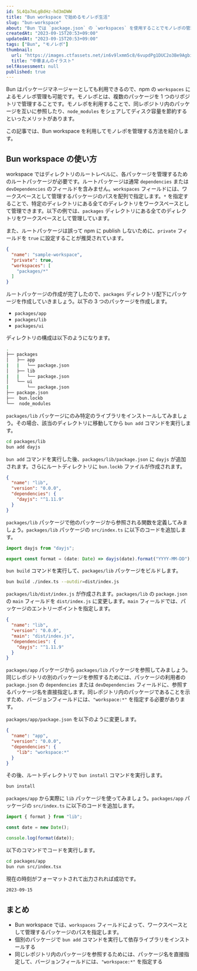 ```yaml
---
id: 5L4Qa7mLgBdHz-hd3mDWW
title: "Bun workspace で始めるモノレポ生活"
slug: "bun-workspace"
about: "Bun では `package.json` の `workspaces` を使用することでモノレポの管理が可能です。この記事では Bun によるモノレポを試してみます。"
createdAt: "2023-09-15T20:53+09:00"
updatedAt: "2023-09-15T20:53+09:00"
tags: ["Bun", "モノレポ"]
thumbnail:
  url: "https://images.ctfassets.net/in6v9lxmm5c8/6vupdPg1DUC2o3Be9Agbif/cd7129fe3ea1b6c359cf6227f160db5f/food_chuuka-man_9600-768x630.png"
  title: "中華まんのイラスト"
selfAssessment: null
published: true
---
```

Bun はパッケージマネージャーとしても利用できるので、npm の `workspaces` によるモノレポ管理も可能です。モノレポとは、複数のパッケージを 1 つのリポジトリで管理することです。モノレポを利用することで、同レポジトリ内のパッケージを互いに参照したり、`node_modules` をシェアしてディスク容量を節約するといったメリットがあります。

この記事では、Bun workspace を利用してモノレポを管理する方法を紹介します。

## Bun workspace の使い方

workspace ではディレクトリのルートレベルに、各パッケージを管理するためのルートパッケージが必要です。ルートパッケージは通常 `dependencies` または `devDependencies` のフィールドを含みません。`workspaces` フィールドには、ワークスペースとして管理するパッケージのパスを配列で指定します。`*` を指定することで、特定のディレクトリにある全てのディレクトリをワークスペースとして管理できます。以下の例では、`packages` ディレクトリにある全てのディレクトリをワークスペースとして管理しています。

また、ルートパッケージは誤って npm に publish しないために、`private` フィールドを `true` に設定することが推奨されています。

```json:package.json
{
  "name": "sample-workspace",
  "private": true,
  "workspaces": [
    "packages/*"
  ]
}
```

ルートパッケージの作成が完了したので、`packages` ディレクトリ配下にパッケージを作成していきましょう。以下の 3 つのパッケージを作成します。

- `packages/app`
- `packages/lib`
- `packages/ui`

ディレクトリの構成は以下のようになります。

```sh
.
├── packages
│   ├── app
|   |   └── package.json
│   ├── lib
|   |   └── package.json
│   └── ui
|       └── package.json
├── package.json
├──  bun.lockb
└──  node_modules
```

`packages/lib` パッケージにのみ特定のライブラリをインストールしてみましょう。その場合、該当のディレクトリに移動してから `bun add` コマンドを実行します。

```sh
cd packages/lib
bun add dayjs
```

`bun add` コマンドを実行した後、`packages/lib/package.json` に `dayjs` が追加されます。さらにルートディレクトリに `bun.lockb` ファイルが作成されます。

```json:packages/lib/package.json
{
  "name": "lib",
  "version": "0.0.0",
  "dependencies": {
    "dayjs": "^1.11.9"
  }
}
```

`packages/lib` パッケージで他のパッケージから参照される関数を定義してみましょう。`packages/lib` パッケージの `src/index.ts` に以下のコードを追加します。

```ts:packages/lib/src/index.ts
import dayjs from "dayjs";

export const format = (date: Date) => dayjs(date).format("YYYY-MM-DD");
```

`bun build` コマンドを実行して、`packages/lib` パッケージをビルドします。

```sh
bun build ./index.ts --outdir=dist/index.js
```

`packages/lib/dist/index.js` が作成されます。`packages/lib` の `package.json` の `main` フィールドを `dist/index.js` に変更します。`main` フィールドでは、パッケージのエントリーポイントを指定します。

```json:packages/lib/package.json
{
  "name": "lib",
  "version": "0.0.0",
  "main": "dist/index.js",
  "dependencies": {
    "dayjs": "^1.11.9"
  }
}
```

`packages/app` パッケージから `packages/lib` パッケージを参照してみましょう。同じレポジトリの別のパッケージを参照するためには、パッケージの利用者の `package.json` の `dependencies` または `devDependencies` フィールドに、参照するパッケージ名を直接指定します。同レポジトリ内のパッケージであることを示すため、バージョンフィールドには、`"workspace:*"` を指定する必要があります。

`packages/app/package.json` を以下のように変更します。

```json:packages/app/package.json
{
  "name": "app",
  "version": "0.0.0",
  "dependencies": {
    "lib": "workspace:*"
  }
}
```

その後、ルートディレクトリで `bun install` コマンドを実行します。

```sh
bun install
```

`packages/app` から実際に `lib` パッケージを使ってみましょう。`packages/app` パッケージの `src/index.ts` に以下のコードを追加します。

```ts:packages/app/src/index.ts
import { format } from "lib";

const date = new Date();

console.log(format(date));
```

以下のコマンドでコードを実行します。

```sh
cd packages/app
bun run src/index.tsx
```

現在の時刻がフォーマットされて出力されれば成功です。

```sh
2023-09-15
```

## まとめ

- Bun workspace では、`workspaces` フィールドによって、ワークスペースとして管理するパッケージのパスを指定します。
- 個別のパッケージで `bun add` コマンドを実行して依存ライブラリをインストールする
- 同じレポジトリ内のパッケージを参照するためには、パッケージ名を直接指定して、バージョンフィールドには、`"workspace:*"` を指定する
